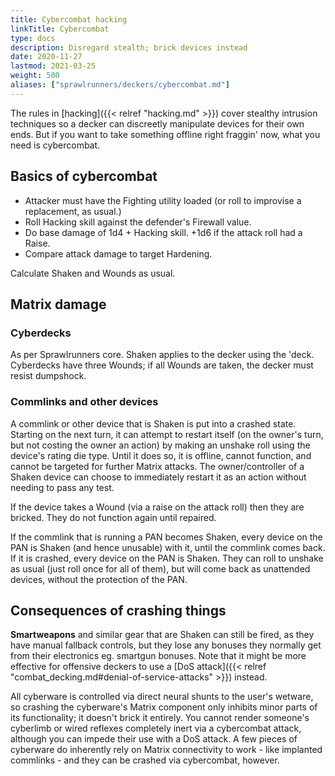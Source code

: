 ```yaml
---
title: Cybercombat hacking
linkTitle: Cybercombat
type: docs
description: Disregard stealth; brick devices instead
date: 2020-11-27
lastmod: 2021-03-25
weight: 500
aliases: ["sprawlrunners/deckers/cybercombat.md"]
---
```


The rules in [hacking]({{< relref "hacking.md" >}}) cover stealthy intrusion techniques so a decker can discreetly manipulate devices for their own ends. But if you want to take something offline right fraggin' now, what you need is cybercombat.

## Basics of cybercombat

* Attacker must have the Fighting utility loaded (or roll to improvise a replacement, as usual.)
* Roll Hacking skill against the defender's Firewall value.
* Do base damage of 1d4 + Hacking skill. +1d6 if the attack roll had a Raise.
* Compare attack damage to target Hardening.

Calculate Shaken and Wounds as usual.

## Matrix damage

### Cyberdecks

As per Sprawlrunners core. Shaken applies to the decker using the 'deck. Cyberdecks have three Wounds; if all Wounds are taken, the decker must resist dumpshock.

### Commlinks and other devices

A commlink or other device that is Shaken is put into a crashed state. Starting on the next turn, it can attempt to restart itself (on the owner's turn, but not costing the owner an action) by making an unshake roll using the device's rating die type. Until it does so, it is offline, cannot function, and cannot be targeted for further Matrix attacks. The owner/controller of a Shaken device can choose to immediately restart it as an action without needing to pass any test.

If the device takes a Wound (via a raise on the attack roll) then they are bricked. They do not function again until repaired.

If the commlink that is running a PAN becomes Shaken, every device on the PAN is Shaken (and hence unusable) with it, until the commlink comes back. If it is crashed, every device on the PAN is Shaken. They can roll to unshake as usual (just roll once for all of them), but will come back as unattended devices, without the protection of the PAN.

## Consequences of crashing things

**Smartweapons** and similar gear that are Shaken can still be fired, as they have manual fallback controls, but they lose any bonuses they normally get from their electronics eg. smartgun bonuses. Note that it might be more effective for offensive deckers to use a [DoS attack]({{< relref "combat_decking.md#denial-of-service-attacks" >}}) instead.

All cyberware is controlled via direct neural shunts to the user's wetware, so crashing the cyberware's Matrix component only inhibits minor parts of its functionality; it doesn't brick it entirely. You cannot render someone's cyberlimb or wired reflexes completely inert via a cybercombat attack, although you can impede their use with a DoS attack. A few pieces of cyberware do inherently rely on Matrix connectivity to work - like implanted commlinks - and they can be crashed via cybercombat, however. 
